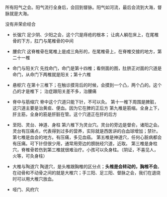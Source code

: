 
所有阳气之会。阳气流行全身后，会回到督脉。阳气如河流，最后会流到大海，督脉就是大海。

没有井荣俞经合

- 长强穴
  足少阴、少阳之会，这个穴是痔疮的根本；
  让病人躺在床上，在尾椎骨的下方，肛门与尾椎骨的中间

- 腰俞穴
  这脊椎骨在尾椎上是成三角形的，在尾椎骨上，在脊椎交接的地方，第二十一椎
  
- 命门与阳关穴
  先找命门，命门是第十四椎；看侧面的图，肚脐正对面的穴道是命门，从命门下两椎就是阳关；第十六椎
  
- 悬枢穴
  在第十三椎下；在触诊摸背后的时候，会摸到一个凸，两个凸的。这个凸的才是椎下；
  治症跟阳关差不多，治腰痛
  
- 脊中与筋缩穴
  脊中这个穴道只能下针，不可以灸。
  第十一椎下周围是脾脏，这穴道主要是治黄疸、便血。因为它在脾的正后方
  第九椎是筋缩。全身上下，肝主筋，全身的筋是肝脏在管。这个穴道正在肝的后方


- 至阳、灵台、神道、身柱
  第六椎下为灵台穴。灵台的旁边是督俞，诸阳之会。灵台有压痛点，代表得到过多的营养，实际就是西医讲的白血球增加；禁针。
  第七椎是血会的地方。有压痛，多见血癌。
  第五椎是神道穴，任何心脏病都会有压痛。可下针但很少用，通常用旁边的膀胱经穴道，近取。
  第三椎是身柱穴，脊椎骨若伤到第三椎就很难治疗。小孩可以灸身柱。（阴证，不喜见人，火等，可灸身柱）

- 大椎与陶道穴
  陶道穴，是头椎跟胸椎的区分点；**头椎是会转动的，胸椎不会**。
  在动骨和不动骨之间的就是大椎穴；手三阳、足三阳、督脉之会，我们在退烧时可以用大椎穴放血。
  
- 哑门、风府穴
  

























